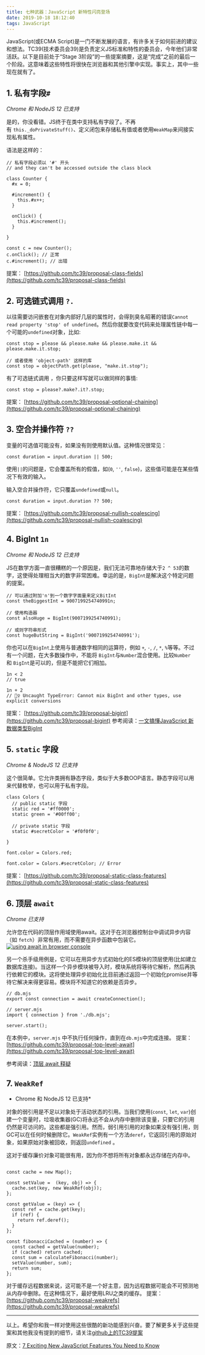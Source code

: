 ```yaml
---
title: 七种武器：JavaScript 新特性闪亮登场
date: 2019-10-18 18:12:40
tags: JavaScript
---
```



JavaScript(或ECMA Script)是一门不断发展的语言，有许多关于如何前进的建议和想法。TC39(技术委员会39)是负责定义JS标准和特性的委员会，今年他们非常活跃。以下是目前处于“Stage 3阶段”的一些提案摘要，这是“完成”之前的最后一个阶段。这意味着这些特性将很快在浏览器和其他引擎中实现。事实上，其中一些现在就有了。
<!-- more -->
## 1. 私有字段`#`

*Chrome 和 NodeJS 12 已支持*

是的，你没看错。JS终于在类中支持私有字段了。不再有 `this._doPrivateStuff()`、定义闭包来存储私有值或者使用`WeakMap`来间接实现私有属性。

语法是这样的：
```
// 私有字段必须以 '#' 开头
// and they can't be accessed outside the class block

class Counter {
  #x = 0;

  #increment() {
    this.#x++;
  }

  onClick() {
    this.#increment();
  }

}

const c = new Counter();
c.onClick(); // 正常
c.#increment(); // 出错

```

提案： [https://github.com/tc39/proposal-class-fields](https://github.com/tc39/proposal-class-fields)

## 2\. 可选链式调用 `?.`

以往需要访问嵌套在对象内部好几层的属性时，会得到臭名昭著的错误`Cannot read property 'stop' of undefined`。然后你就要改变代码来处理属性链中每一个可能的`undefined`对象，比如:
```
const stop = please && please.make && please.make.it && please.make.it.stop;

// 或者使用 'object-path' 这样的库
const stop = objectPath.get(please, "make.it.stop");

```
有了可选链式调用 ，你只要这样写就可以做同样的事情:
```
const stop = please?.make?.it?.stop;

```

提案： [https://github.com/tc39/proposal-optional-chaining](https://github.com/tc39/proposal-optional-chaining)

## 3\. 空合并操作符 `??`

变量的可选值可能没有，如果没有则使用默认值。这种情况很常见：
```
const duration = input.duration || 500;

```

使用`||`的问题是，它会覆盖所有的假值，如(`0`, `''`, `false`)，这些值可能是在某些情况下有效的输入。

输入空合并操作符，它只覆盖`undefined`或`null`。
```
const duration = input.duration ?? 500;

```

提案： [https://github.com/tc39/proposal-nullish-coalescing](https://github.com/tc39/proposal-nullish-coalescing)

## 4\. BigInt `1n`

*Chrome 和 NodeJS 12 已支持*

JS在数学方面一直很糟糕的一个原因是，我们无法可靠地存储大于`2 ^ 53`的数字，这使得处理相当大的数字非常困难。幸运的是，`BigInt`是解决这个特定问题的提案。

```
// 可以通过附加'n'到一个数字字面量来定义BitInt
const theBiggestInt = 9007199254740991n;

// 使用构造器
const alsoHuge = BigInt(9007199254740991);

// 或则字符串形式
const hugeButString = BigInt('9007199254740991');

```

你也可以在`BigInt`上使用与普通数字相同的运算符，例如 `+`, `-`, `/`, `*`, `%`等等。不过有一个问题，在大多数操作中，不能将 `BigInt`与`Number`混合使用。比较`Number`和 `BigInt`是可以的，但是不能把它们相加。
```
1n < 2 
// true

1n + 2
// 🤷‍♀️ Uncaught TypeError: Cannot mix BigInt and other types, use explicit conversions

```

提案： [https://github.com/tc39/proposal-bigint](https://github.com/tc39/proposal-bigint)
参考阅读：[一文搞懂JavaScript 新数据类型BigInt](https://www.jianshu.com/p/46b4341bb96c)

## 5. `static` 字段

*Chrome & NodeJS 12 已支持*

这个很简单。它允许类拥有静态字段，类似于大多数OOP语言。静态字段可以用来代替枚举，也可以用于私有字段。
```
class Colors {
  // public static 字段
  static red = '#ff0000';
  static green = '#00ff00';

  // private static 字段
  static #secretColor = '#f0f0f0';

}

font.color = Colors.red;

font.color = Colors.#secretColor; // Error

```

提案： [https://github.com/tc39/proposal-static-class-features](https://github.com/tc39/proposal-static-class-features)

## 6\. 顶层 `await`

*Chrome 已支持*

允许您在代码的顶层作用域使用await。这对于在浏览器控制台中调试异步内容（如 `fetch`）非常有用，而不需要在异步函数中包装它。
[![using await in browser console](/uploads/1618526-b9d2299a6db84aef.webp?imageMogr2/auto-orient/strip%7CimageView2/2/w/1240)](https://res.cloudinary.com/practicaldev/image/fetch/s--wCIIk7Oa--/c_limit%2Cf_auto%2Cfl_progressive%2Cq_auto%2Cw_880/https://thepracticaldev.s3.amazonaws.com/i/y5ur91fgud4pu7hh5ypv.png) 

另一个杀手级用例是，它可以在用异步方式初始化的ES模块的顶层使用(比如建立数据库连接)。当这样一个异步模块被导入时，模块系统将等待它解析，然后再执行依赖它的模块。这将使处理异步初始化比目前通过返回一个初始化promise并等待它解决来得更容易。模块将不知道它的依赖是否异步。


```
// db.mjs
export const connection = await createConnection();

```

```
// server.mjs
import { connection } from './db.mjs';

server.start();

```

在本例中，`server.mjs` 中不执行任何操作，直到在`db.mjs`中完成连接。
提案：[https://github.com/tc39/proposal-top-level-await](https://github.com/tc39/proposal-top-level-await)

参考阅读：[顶层 await 释疑](https://www.jianshu.com/p/33b80cf4514b)


## 7. `WeakRef`

* Chrome 和 NodeJS 12 已支持*

对象的弱引用是不足以对象处于活动状态的引用。当我们使用(`const`, `let`, `var`)创建一个变量时，垃圾收集器(GC)将永远不会从内存中删除该变量，只要它的引用仍然是可访问的。这些都是强引用。然而，弱引用引用的对象如果没有强引用，则GC可以在任何时候删除它。`WeakRef`实例有一个方法`deref`，它返回引用的原始对象，如果原始对象被回收，则返回`undefined` 。

这对于缓存廉价对象可能很有用，因为你不想将所有对象都永远存储在内存中。
```

const cache = new Map();

const setValue =  (key, obj) => {
  cache.set(key, new WeakRef(obj));
};

const getValue = (key) => {
  const ref = cache.get(key);
  if (ref) {
    return ref.deref();
  }
};

const fibonacciCached = (number) => {
  const cached = getValue(number);
  if (cached) return cached;
  const sum = calculateFibonacci(number);
  setValue(number, sum);
  return sum;
};

```
对于缓存远程数据来说，这可能不是一个好主意，因为远程数据可能会不可预测地从内存中删除。在这种情况下，最好使用LRU之类的缓存。
提案：[https://github.com/tc39/proposal-weakrefs](https://github.com/tc39/proposal-weakrefs)

* * *
以上。希望你和我一样对使用这些很酷的新功能感到兴奋。要了解更多关于这些提案和其他我没有提到的细节，请关注[github上的TC39提案](https://github.com/tc39提案)

原文：[7 Exciting New JavaScript Features You Need to Know](https://dev.to/gafi/7-new-exciting-javascript-features-you-need-to-know-1fkh)
